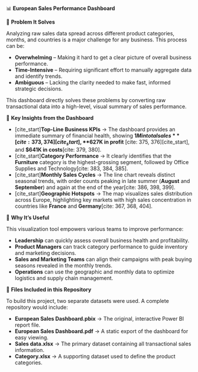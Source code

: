 
📊 **European Sales Performance Dashboard**

🔹 **Problem It Solves**

Analyzing raw sales data spread across different product categories, months, and countries is a major challenge for any business. This process can be:

* **Overwhelming** – Making it hard to get a clear picture of overall business performance.
* **Time-Intensive** – Requiring significant effort to manually aggregate data and identify trends.
* **Ambiguous** – Lacking the clarity needed to make fast, informed strategic decisions.

This dashboard directly solves these problems by converting raw transactional data into a high-level, visual summary of sales performance.

🔹 **Key Insights from the Dashboard**

* [cite_start]**Top-Line Business KPIs** → The dashboard provides an immediate summary of financial health, showing **$1M in total sales** [cite: 373, 374][cite_start], **$627K in profit** [cite: 375, 376][cite_start], and **$641K in costs**[cite: 379, 380].
* [cite_start]**Category Performance** → It clearly identifies that the **Furniture** category is the highest-grossing segment, followed by Office Supplies and Technology[cite: 383, 384, 385].
* [cite_start]**Monthly Sales Cycles** → The line chart reveals distinct seasonal trends, with order counts peaking in late summer (**August** and **September**) and again at the end of the year[cite: 386, 398, 399].
* [cite_start]**Geographic Hotspots** → The map visualizes sales distribution across Europe, highlighting key markets with high sales concentration in countries like **France** and **Germany**[cite: 367, 368, 404].

🔹 **Why It’s Useful**

This visualization tool empowers various teams to improve performance:

* **Leadership** can quickly assess overall business health and profitability.
* **Product Managers** can track category performance to guide inventory and marketing decisions.
* **Sales and Marketing Teams** can align their campaigns with peak buying seasons revealed in the monthly trends.
* **Operations** can use the geographic and monthly data to optimize logistics and supply chain management.

🔹 **Files Included in this Repository**

To build this project, two separate datasets were used. A complete repository would include:

* **European Sales Dashboard.pbix** → The original, interactive Power BI report file.
* **European Sales Dashboard.pdf** → A static export of the dashboard for easy viewing.
* **Sales data.xlsx** → The primary dataset containing all transactional sales information.
* **Category.xlsx** → A supporting dataset used to define the product categories.
